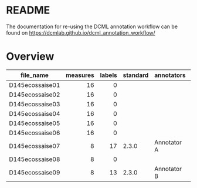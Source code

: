 # README

The documentation for re-using the DCML annotation workflow can be found on https://dcmlab.github.io/dcml_annotation_workflow/

# Overview
|   file_name   |measures|labels|standard|annotators |reviewers |
|---------------|-------:|-----:|--------|-----------|----------|
|D145ecossaise01|      16|     0|        |           |          |
|D145ecossaise02|      16|     0|        |           |          |
|D145ecossaise03|      16|     0|        |           |          |
|D145ecossaise04|      16|     0|        |           |          |
|D145ecossaise05|      16|     0|        |           |          |
|D145ecossaise06|      16|     0|        |           |          |
|D145ecossaise07|       8|    17|2.3.0   |Annotator A|Reviewer A|
|D145ecossaise08|       8|     0|        |           |          |
|D145ecossaise09|       8|    13|2.3.0   |Annotator B|johentsch |
